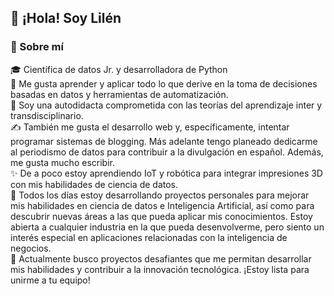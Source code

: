 ## 👋 ¡Hola! Soy Lilén

### 👩 Sobre mí

🎓 Científica de datos Jr. y desarrolladora de Python<br>
💞 Me gusta aprender y aplicar todo lo que derive en la toma de decisiones basadas en datos y herramientas de automatización.<br>
🔎 Soy una autodidacta comprometida con las teorías del aprendizaje inter y transdisciplinario.<br>
✍ También me gusta el desarrollo web y, específicamente, intentar programar sistemas de blogging. Más adelante tengo planeado dedicarme al periodismo de datos para contribuir a la divulgación en español. Además, me gusta mucho escribir.<br>
✨ De a poco estoy aprendiendo IoT y robótica para integrar impresiones 3D con mis habilidades de ciencia de datos.<br>
🤔 Todos los días estoy desarrollando proyectos personales para mejorar mis habilidades en ciencia de datos e Inteligencia Artificial, así como para descubrir nuevas áreas a las que pueda aplicar mis conocimientos. Estoy abierta a cualquier industria en la que pueda desenvolverme, pero siento un interés especial en aplicaciones relacionadas con la inteligencia de negocios.<br>
🤩 Actualmente busco proyectos desafiantes que me permitan desarrollar mis habilidades y contribuir a la innovación tecnológica. ¡Estoy lista para unirme a tu equipo!
